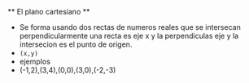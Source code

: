 ** El plano cartesiano **
- Se forma usando dos rectas de numeros reales que se intersecan perpendicularmente una recta es eje x y la perpendiculas eje y la intersecion es el punto de origen.
- `(x,y)`
- ejemplos
- (-1,2),(3,4),(0,0),(3,0),(-2,-3)
